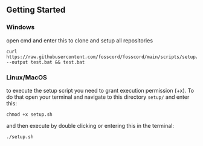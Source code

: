## Getting Started

### Windows

open cmd and enter this to clone and setup all repositories

```
curl https://raw.githubusercontent.com/fosscord/fosscord/main/scripts/setup/setup.bat --output test.bat && test.bat
```

### Linux/MacOS

to execute the setup script you need to grant execution permission (+x).
To do that open your terminal and navigate to this directory `setup/` and enter this:

```
chmod +x setup.sh
```

and then execute by double clicking or entering this in the terminal:

```
./setup.sh
```
